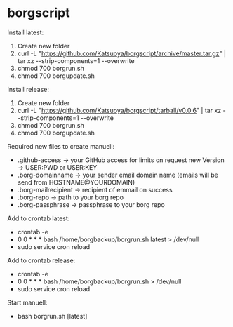# borgscript

Install latest:

1) Create new folder
2) curl -L "https://github.com/Katsuoya/borgscript/archive/master.tar.gz" | tar xz --strip-components=1 --overwrite
3) chmod 700 borgrun.sh
4) chmod 700 borgupdate.sh

Install release:

1) Create new folder
2) curl -L "https://github.com/Katsuoya/borgscript/tarball/v0.0.6" | tar xz --strip-components=1 --overwrite
3) chmod 700 borgrun.sh
4) chmod 700 borgupdate.sh

Required new files to create manuell:

- .github-access -> your GitHub access for limits on request new Version -> USER:PWD or USER:KEY
- .borg-domainname -> your sender email domain name (emails will be send from HOSTNAME@YOURDOMAIN)
- .borg-mailrecipient -> recipient of emmail on success
- .borg-repo -> path to your borg repo
- .borg-passphrase -> passphrase to your borg repo


Add to crontab latest:

- crontab -e 
- 0 0 * * * bash /home/borgbackup/borgrun.sh latest > /dev/null 
- sudo service cron reload

Add to crontab release:

- crontab -e 
- 0 0 * * * bash /home/borgbackup/borgrun.sh > /dev/null 
- sudo service cron reload


Start manuell:

- bash borgrun.sh [latest]
